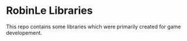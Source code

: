 ﻿# RobinLe Libraries
This repo contains some libraries which were primarily created for game developement.

